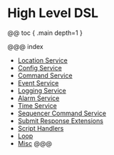# High Level DSL

@@ toc { .main depth=1 }

@@@ index

* [Location Service](services/location-service.md)
* [Config Service](services/config-service.md)
* [Command Service](services/command-service.md)
* [Event Service](services/event-service.md)
* [Logging Service](services/logging-service.md)
* [Alarm Service](services/alarm-service.md)
* [Time Service](services/time-service.md)
* [Sequencer Command Service](services/sequencer-command-service.md)
* [Submit Response Extensions](services/submit-response-extensions.md)
* [Script Handlers](handlers.md)
* [Loop](loop.md)
* [Misc](misc.md)
@@@
